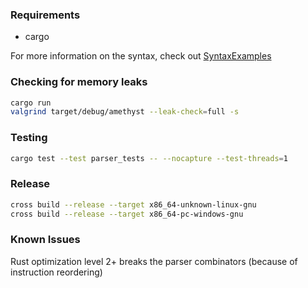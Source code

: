 ### Requirements

- cargo

For more information on the syntax, check out [SyntaxExamples](src/SyntaxExamples.hs)

### Checking for memory leaks

```bash
cargo run
valgrind target/debug/amethyst --leak-check=full -s
```

### Testing

```bash
cargo test --test parser_tests -- --nocapture --test-threads=1
```

### Release

```bash
cross build --release --target x86_64-unknown-linux-gnu
cross build --release --target x86_64-pc-windows-gnu
```

### Known Issues

Rust optimization level 2+ breaks the parser combinators (because of instruction reordering)
